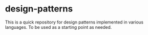 design-patterns
===============

This is a quick repository for design patterns implemented in various languages. To be used as a starting point as needed.
